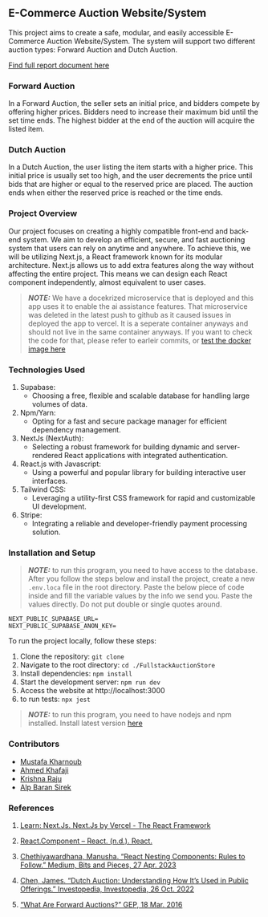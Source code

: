 ## E-Commerce Auction Website/System 
 
This project aims to create a safe, modular, and easily accessible E-Commerce Auction Website/System. The system will support two different auction types: Forward Auction and Dutch Auction. 

[Find full report document here](https://docs.google.com/document/d/1746KABwrcjDPuOvBTba7e2II1Wb_wxzSZyoDqgtljTw/edit?usp=sharing)
### Forward Auction 
In a Forward Auction, the seller sets an initial price, and bidders compete by offering higher prices. Bidders need to increase their maximum bid until the set time ends. The highest bidder at the end of the auction will acquire the listed item. 
 
### Dutch Auction 
In a Dutch Auction, the user listing the item starts with a higher price. This initial price is usually set too high, and the user decrements the price until bids that are higher or equal to the reserved price are placed. The auction ends when either the reserved price is reached or the time ends. 
 
### Project Overview 
Our project focuses on creating a highly compatible front-end and back-end system. We aim to develop an efficient, secure, and fast auctioning system that users can rely on anytime and anywhere. To achieve this, we will be utilizing Next.js, a React framework known for its modular architecture. Next.js allows us to add extra features along the way without affecting the entire project. This means we can design each React component independently, almost equivalent to user cases. 

> **_NOTE:_** We have a docekrized microservice that is deployed and this app uses it to enable the ai assistance features.
That microservice was deleted in the latest push to github as it caused issues in deployed the app to vercel. It is a seperate container anyways and should not live in the same container anyways. If you want to check the code for that, please refer to earleir commits, or [test the docker image here](https://hub.docker.com/repository/docker/mustafaanaskh99/asassistant/general)

 
### Technologies Used 
1) Supabase:
    - Choosing a free, flexible and scalable database for handling large volumes of data.
2) Npm/Yarn:
    - Opting for a fast and secure package manager for efficient dependency management.
3) NextJs (NextAuth):
    - Selecting a robust framework for building dynamic and server-rendered React applications with integrated authentication.
4) React.js with Javascript:
    - Using a powerful and popular library for building interactive user interfaces.
5) Tailwind CSS:
    - Leveraging a utility-first CSS framework for rapid and customizable UI development.
6) Stripe:
    - Integrating a reliable and developer-friendly payment processing solution.

### Installation and Setup

> **_NOTE:_** to run this program, you need to have access to the database. After you follow the steps below and install the project, create a new `.env.loca` file in the root directory. Paste the below piece of code inside and fill the variable values by the info we send you. Paste the values directly. Do not put double or single quotes around.

```
NEXT_PUBLIC_SUPABASE_URL=
NEXT_PUBLIC_SUPABASE_ANON_KEY=
```

To run the project locally, follow these steps: 
 
1. Clone the repository:  `git clone`
2. Navigate to the root directory: `cd ./FullstackAuctionStore`
3. Install dependencies:  `npm install`
4. Start the development server:  `npm run dev `
5. Access the website at  http://localhost:3000
6. to run tests: `npx jest`

> **_NOTE:_** to run this program, you need to have nodejs and npm installed. Install latest version [here](https://nodejs.org/en/download)
 
### Contributors 
- [Mustafa Kharnoub](https://github.com/MustafaAnasKH99) 
- [Ahmed Khafaji](https://github.com/khafaji-ahmed)
- [Krishna Raju](https://github.com/KrishnaR7626)
- [Alp Baran Sirek](https://github.com/hiimangel)
 

### References 
1. [Learn: Next.Js. Next.Js by Vercel - The React Framework](https://nextjs.org/learn-pages-router/foundations/about-nextjs/what-is-nextjs)
 
2. [React.Component – React. (n.d.). React. ](https://legacy.reactjs.org/docs/react-component.html) 
 
3. [Chethiyawardhana, Manusha. “React Nesting Components: Rules to Follow.” Medium, Bits and Pieces, 27 Apr. 2023](https://blog.bitsrc.io/react-nesting-components-rules-to-follow-c0658ee6ef5) 
 
4. [Chen, James. “Dutch Auction: Understanding How It’s Used in Public Offerings.” Investopedia, Investopedia, 26 Oct. 2022](https://www.investopedia.com/terms/d/dutchauction.asp)
 
5. [“What Are Forward Auctions?” GEP, 18 Mar. 2016](https://www.gep.com/knowledge-bank/glossary/what-are-forward-auctions#:~:text=Forward%20auctions%20are%2C%20essentially%2C%20eAuctions,other%20by%20submitting%20higher%20bids)